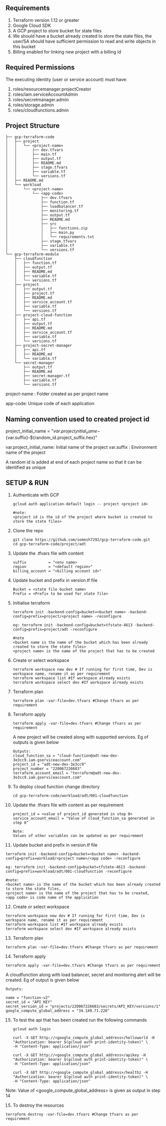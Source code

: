 <!-- BEGIN_TF_DOCS -->
## Requirements

1. Terraform version 1.12 or greater
2. Google Cloud SDK
3. A GCP project to store bucket for state files
4. We should have a bucket already created to store the state files, the user/SA should have sufficient permission to read and write objects in this bucket
5. Billing enabled for linking new project with a billing id

## Required Permissions
The executing identity (user or service account) must have:

1. roles/resourcemanager.projectCreator
2. roles/iam.serviceAccountAdmin
3. roles/secretmanager.admin
4. roles/storage.admin
5. roles/cloudfunctions.admin

## Project Structure
```
├── gcp-terraform-code
│   ├── project
│   │   └── <project-name>
│   │       ├── dev.tfvars
│   │       ├── main.tf
│   │       ├── output.tf
│   │       ├── README.md
│   │       ├── stage.tfvars
│   │       ├── variable.tf
│   │       └── versions.tf
│   ├── README.md
│   └── workload
│       └── <project-name>
│           └── <app-code>
│               ├── dev.tfvars
│               ├── function.tf
│               ├── loadbalancer.tf
│               ├── monitoring.tf
│               ├── output.tf
│               ├── README.md
│               ├── src
│               │   ├── functions.zip
│               │   ├── main.py
│               │   └── requirements.txt
│               ├── stage.tfvars
│               ├── variable.tf
│               └── versions.tf
└── gcp-terraform-module
    ├── cloudfunction
    │   ├── function.tf
    │   ├── output.tf
    │   ├── README.md
    │   ├── variable.tf
    │   └── versions.tf
    ├── project
    │   ├── output.tf
    │   ├── project.tf
    │   ├── README.md
    │   ├── service_account.tf
    │   ├── variable.tf
    │   └── versions.tf
    ├── project-cloud-function
    │   ├── api.tf
    │   ├── output.tf
    │   ├── README.md
    │   ├── service_account.tf
    │   ├── variable.tf
    │   └── versions.tf
    ├── project-secret-manager
    │   ├── api.tf
    │   ├── README.md
    │   └── variable.tf
    └── secret-manager
        ├── output.tf
        ├── README.md
        ├── secret-manager.tf
        ├── variable.tf
        └── versions.tf
```
project-name : Folder created as per project name

app-code: Unique code of each application

## Naming convention used to created project id

project_initial_name = "${var.project_initial_name}-${var.suffix}-${random_id.project_suffix.hex}"

var.project_initial_name: Initial name of the project
var.suffix : Environment name of the project

A random id is added at end of each project name so that it can be identified as unique


## SETUP & RUN
1. Authenticate with GCP
   ```
   gcloud auth application-default login -- project <project id>

   #note:
   <project id is the id of the project where bucket is created to store the state files>
   ```
2. Clone the repo
   ```
   git clone https://github.com/somesh7292/gcp-terraform-code.git
   cd gcp-terraform-code/project/adt
   ```
3. Update the .tfvars file with content
   ```
   suffix          = "<env name>
   region          = "<default region>"
   billing_account = "<billing account id>"
   ```
4. Update bucket and prefix in version.tf file
   ```
   Bucket = <state file bucket name>
   Prefix = <Prefix to be used for state file>
   ```
5. Initialise terraform
   ```
   terraform init -backend-config=bucket=<bucket name> -backend-config=prefix=project/<project name> -reconfigure
   
   eg: terraform init -backend-config=bucket=tfstate-4613 -backend-config=prefix=project/adt -reconfigure

   #note
   <bucket name is the name of the bucket which has been already created to store the state files>
   <project name> is the name of the project that has to be created
   ```
6. Create or select workspace
   ```
   terraform workspace new dev # If running for first time, Dev is workspace name, rename it as per requirement
   terraform workspace list #If workspace already exists
   terraform workspace select dev #If workspace already exists
   ```
7. Terraform plan
   ```
   terraform plan -var-file=dev.tfvars #Change tfvars as per requirement
   ```
8. Terraform apply
   ```
   terraform apply -var-file=dev.tfvars #Change tfvars as per requirement
   ```
   A new project will be created along with supported services. Eg of outputs is given below
   ```
   Outputs:
   cloud_function_sa = "cloud-function@adt-new-dev-3e3cc9.iam.gserviceaccount.com"
   project_id = "adt-new-dev-3e3cc9"
   project_number = "220067226683"
   terraform_account_email = "terraform@adt-new-dev-3e3cc9.iam.gserviceaccount.com"
   ```
   
10. To deploy cloud function change directory
    ```
    cd gcp-terraform-code/workload/adt/001-cloudfunction
    ```
11. Update the .tfvars file with content as per requirement
    ```
    project_id = <value of project_id generated in step 8>
    service_account_email = "Value of cloud_function_sa generated in step 8"

    Note:
    Values of other variables can be updated as per requirement
    ```
    
12. Update bucket and prefix in version.tf file
   ```
   terraform init -backend-config=bucket=<bucket name> -backend-config=prefix=workload/<project name>/<app code> -reconfigure

   eg: terraform init -backend-config=bucket=tfstate-4613 -backend-config=prefix=workload/adt/001-cloudfunction -reconfigure

   #note:
   <bucket name> is the name of the bucket which has been already created to store the state files,
   <project name> is the name of the project that has to be created,
   <app code> is code name of the application
   ```
12. Create or select workspace
   ```
   terraform workspace new dev # If running for first time, Dev is workspace name, rename it as per requirement
   terraform workspace list #If workspace already exists
   terraform workspace select dev #If workspace already exists
   ```
13. Terraform plan
   ```
   terraform plan -var-file=dev.tfvars #Change tfvars as per requirement
   ```
14. Terraform apply
   ```
   terraform apply -var-file=dev.tfvars #Change tfvars as per requirement
   ```
   A cloudfunction along with load balancer, secret and monitoring alert will be created. Eg of output is given below
   
   ```
   Outputs:

   name = "function-v2"
   secret_id = "API_KEY"
   secret_version_id = "projects/220067226683/secrets/API_KEY/versions/1"
   google_compute_global_address = "34.149.71.226"
   
   ```
15. To test the api that has been created run the following commands
    ```
    gcloud auth login
    ```
    ```
    curl -X GET http://<google_compute_global_address>/helloworld -H "Authorization: bearer $(gcloud auth print-identity-token)" \
    -H "Content-Type: application/json"
    ```
    
    ```
    curl -X GET http://<google_compute_global_address>/apikey -H "Authorization: bearer $(gcloud auth print-identity-token)" \
    -H "Content-Type: application/json"
    ```
    
    ```
    curl -X GET http://<google_compute_global_address>/healthz -H "Authorization: bearer $(gcloud auth print-identity-token)" \
    -H "Content-Type: application/json"
    ```
Note:
Value of <google_compute_global_address> is given as output in step 14

15. To destroy the resources
   ```
   terraform destroy -var-file=dev.tfvars #Change tfvars as per requirement
   ```
<!-- END_TF_DOCS -->
